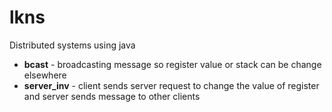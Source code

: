 # lkns

Distributed systems using java
<ul>
  <li><b>bcast</b> - broadcasting message so register value or stack can be change elsewhere</li>
  <li><b>server_inv</b> - client sends server request to change the value of register and server sends message to other clients</li>
</ul>
